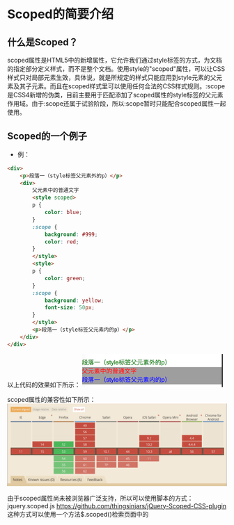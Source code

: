 # Scoped的简要介绍

## 什么是Scoped？
scoped属性是HTML5中的新增属性，它允许我们通过style标签的方式，为文档的指定部分定义样式，而不是整个文档。使用style的"scoped"属性，可以让CSS样式只对局部元素生效，具体说，就是所规定的样式只能应用到style元素的父元素及其子元素。而且在scoped样式里可以使用任何合法的CSS样式规则。:scope是CSS4新增的伪类，目前主要用于匹配添加了scoped属性的style标签的父元素作用域。由于:scope还属于试验阶段，所以:scope暂时只能配合scoped属性一起使用。

## Scoped的一个例子
* 例：

```html
<div>
    <p>段落一（style标签父元素外的p）</p>
    <div>
        父元素中的普通文字
        <style scoped>
        p {
            color: blue;
        }
        :scope {
            background: #999;
            color: red;
        }
        </style>
        <style>
        p {
            color: green;
        }
        :scope {
            background: yellow;
            font-size: 50px;
        }
        </style>
        <p>段落一（style标签父元素内的p）</p>
    </div>
</div>
```
以上代码的效果如下所示：
![result](https://github.com/zyfyh8023/blog/raw/master/imgs/result.png)


scoped属性的兼容性如下所示：
![result](https://github.com/zyfyh8023/blog/raw/master/imgs/brower.png)


由于scoped属性尚未被浏览器广泛支持，所以可以使用脚本的方式：jquery.scoped.js https://github.com/thingsinjars/jQuery-Scoped-CSS-plugin
这种方式可以使用一个方法$.scoped()检索页面中的<style scoped>标签，把其中的css代码限定在父标签范围内。

## Scoped的核心思想和所解决的问题是什么？
通过让style标签支持局部作用域的方式（CSS规范），来解决CSS样式污染的问题。

## Scoped的优点是什么？
* Scoped属性是css局部作用域的尝试，在极少情况下可以解决css局部作用域和样式污染的问题。
* jQuery插件的方式提供了解决css局部作用域的思路。

## Scoped的缺点是什么？
* Scoped属性的浏览兼容性非常差
* 只适用于style标签，并不适合外联css文件
* jQuery插件的方式，需要js去动态添加渲染

## Scoped与CSS样式污染的关系是什么？
通过上面的分析可知：Scoped只能在极少情况下解决CSS样式冲突的问题。
